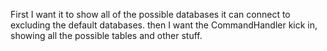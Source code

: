 First I want it to show all of the possible databases it can connect to excluding the default databases.
then I want the CommandHandler kick in, showing all the possible tables and other stuff.

